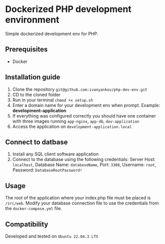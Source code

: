 # Dockerized PHP development environment
Simple dockerized development env for PHP.

## Prerequisites
- Docker

## Installation guide
1. Clone the repository `git@github.com:ivanyankov/php-dev-env.git`
2. CD to the cloned folder
3. Run in your terminal `chmod +x setup.sh`
4. Enter a domain name for your development env when prompt. Example: **development-application**
5. If everything was configured correctly you should have one container with three images running `app-nginx`, `app-db`, `dev-application`
6. Access the application on `development-application.local`

## Connect to datbase
1. Install any SQL client software application
2. Connect to the database using the following credentials: Server Host: `localhost`, Database Name: `databaseName`, Port: `3308`, Username: `root`, Password: `DatabaseRootPassword!`

## Usage
The root of the application where your index.php file must be placed is `/src/web`. Modify your database connection file to use the credentials from the `docker-compose.yml` file.

## Compatibility
Developed and tested on `Ubuntu 22.04.3 LTS`
